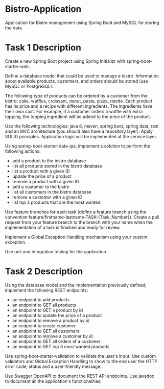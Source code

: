# Bistro-Application
Application for Bistro management using Spring Boot and MySQL for storing the data.

# Task 1 Description
Create a new Spring Boot project using Spring Initializr with spring-boot-starter-web.

Define a database model that could be used to manage a bistro. Information about available products, customers, and orders should be stored (use MySQL or PostgreSQL).

The following type of products can be ordered by a customer from the bistro: cake, waffles, croissant, donut, pasta, pizza, risotto. Each product has its price and a recipe with different ingredients. The ingredients have their own cost. For example, if a customer orders a waffle with extra topping, the topping ingredient will be added to the price of the product.

Use the following technologies: java 8, maven, spring boot, spring data, rest and an MVC architecture (you should also have a repository layer). Apply SOLID principles. Application logic will be implemented at the service layer.

Using spring-boot-starter-data-jpa, implement a solution to perform the following actions:
- add a product to the bistro database
- list all products stored in the bistro database 
- list a product with a given ID 
- update the price of a product
- remove a product with a given ID
- add a customer to the bistro
- list all customers in the bistro database
- remove a customer with a given ID
- list top 3 products that are the most wanted

Use feature branches for each task (define a feature branch using the convention feature/firstname-lastname-TASK-{Task_Number}). Create a pull request from your feature branch to the branch with your name when the implementation of a task is finished and ready for review.

Implement a Global Exception Handling mechanism using your custom exception.

Use unit and integration testing for the application.

# Task 2 Description
Using the database model and the implementation previously defined, implement the following REST endpoints:
* an endpoint to add products
* an endpoint to GET all products
* an endpoint to GET a product by id
* an endpoint to update the price of a product
* an endpoint to remove a product by id
* an endpoint to create customer
* an endpoint to GET all customers
* an endpoint to remove a customer by id
* an endpoint to GET all orders of a customer
* an endpoint to GET top 3 most wanted products

Use spring-boot-starter-validation to validate the user's input. Use custom validators and Global Exception Handling to show to the end user the HTTP error code, status and a user-friendly message.

Use Swagger OpenAPI to document the REST API endpoints. Use javadoc to document all the application's functionalities.
